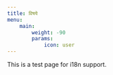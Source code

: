 ```yaml
---
title: विषये
menu:
    main: 
        weight: -90
        params:
            icon: user
---
```


This is a test page for i18n support.
